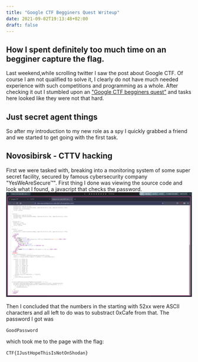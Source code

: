 ```yaml
---
title: "Google CTF Begginers Quest Writeup"
date: 2021-09-02T19:13:48+02:00
draft: false
---
```


## How I spent definitely too much time on an begginer capture the flag.
Last weekend,while scrolling twitter I saw the post about Google CTF. Of course I am not qualified to solve it, I clearly do not have much needed experience with such competitions and programming as a whole. After checking it out I stumbled upon an ["Google CTF begginers quest"](https://capturetheflag.withgoogle.com/beginners-quest "CTF") and tasks here looked like they were not that hard.

## Just secret agent things
So after my introduction to my new role as a spy I quickly grabbed a friend and we started to get going with the first task.

## Novosibirsk - CTTV hacking
First we were tasked with, breaking into a monitoring system of some super secret facility, secured by famous cybersecurity company "YesWeAreSecure™". First thing I done was viewing the source code and look what I found, a javacript that checks the password. ![](static/images/source-cctv.png)

Then I concluded that the numbers in the starting with 52xx were ASCII characters and all left to do was to substract 0xCafe from that. The password I got was 
```
GoodPassword
```
which took me to the page with the flag:
```
CTF{IJustHopeThisIsNotOnShodan}
```

